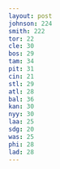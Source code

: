 ```yaml
---
layout: post
johnson: 224
smith: 222
tor: 22
cle: 30
bos: 29
tam: 34
pit: 31
cin: 21
stl: 29
atl: 28
bal: 36
kan: 30
nyy: 30
laa: 25
sdg: 20
was: 25
phi: 28
lad: 28
---
```

